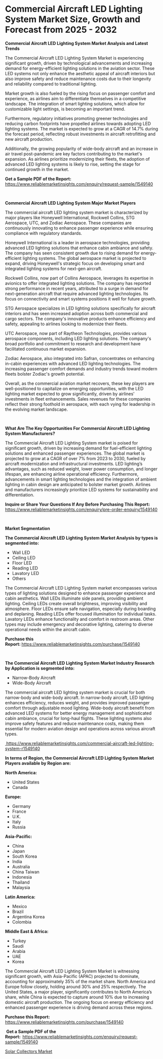 <p><h1>Commercial Aircraft LED Lighting System Market Size, Growth and Forecast from 2025 - 2032</h1></p><p><strong>Commercial Aircraft LED Lighting System Market Analysis and Latest Trends</strong></p>
<p><p>The Commercial Aircraft LED Lighting System Market is experiencing significant growth, driven by technological advancements and increasing demand for energy-efficient lighting solutions in the aviation sector. These LED systems not only enhance the aesthetic appeal of aircraft interiors but also improve safety and reduce maintenance costs due to their longevity and reliability compared to traditional lighting. </p><p>Market growth is also fueled by the rising focus on passenger comfort and experience, as airlines aim to differentiate themselves in a competitive landscape. The integration of smart lighting solutions, which allow for customizable light settings, is becoming an important trend. </p><p>Furthermore, regulatory initiatives promoting greener technologies and reducing carbon footprints have propelled airlines towards adopting LED lighting systems. The market is expected to grow at a CAGR of 14.7% during the forecast period, reflecting robust investments in aircraft retrofitting and new aircraft production. </p><p>Additionally, the growing popularity of wide-body aircraft and an increase in air travel post-pandemic are key factors contributing to the market's expansion. As airlines prioritize modernizing their fleets, the adoption of advanced LED lighting systems is likely to rise, setting the stage for continued growth in the market.</p></p>
<p><strong>Get a Sample PDF of the Report:&nbsp;</strong> <a href="https://www.reliablemarketinsights.com/enquiry/request-sample/1549140?utm_campaign=2606&utm_medium=2&utm_source=Github&utm_content=ia&utm_term=20022025&utm_id=commercial-aircraft-led-lighting-system">https://www.reliablemarketinsights.com/enquiry/request-sample/1549140</a></p>
<p>&nbsp;</p>
<p><strong>Commercial Aircraft LED Lighting System Major Market Players</strong></p>
<p><p>The commercial aircraft LED lighting system market is characterized by major players like Honeywell International, Rockwell Collins, STG Aerospace, UTC, and Zodiac Aerospace. These companies are continuously innovating to enhance passenger experience while ensuring compliance with regulatory standards.</p><p>Honeywell International is a leader in aerospace technologies, providing advanced LED lighting solutions that enhance cabin ambiance and safety. The company has seen consistent growth due to rising demand for energy-efficient lighting systems. The global aerospace market is projected to expand, driving Honeywell's strategic focus on developing smart and integrated lighting systems for next-gen aircraft.</p><p>Rockwell Collins, now part of Collins Aerospace, leverages its expertise in avionics to offer integrated lighting solutions. The company has reported strong performance in recent years, attributed to a surge in demand for next-generation aircraft that require advanced lighting technologies. Its focus on connectivity and smart systems positions it well for future growth.</p><p>STG Aerospace specializes in LED lighting solutions specifically for aircraft interiors and has seen increased adoption across both commercial and cargo sectors. The company's innovative products enhance efficiency and safety, appealing to airlines looking to modernize their fleets.</p><p>UTC Aerospace, now part of Raytheon Technologies, provides various aerospace components, including LED lighting solutions. The company's broad portfolio and commitment to research and development have facilitated continuous market expansion.</p><p>Zodiac Aerospace, also integrated into Safran, concentrates on enhancing in-cabin experiences with advanced LED lighting technologies. The increasing passenger comfort demands and industry trends toward modern fleets bolster Zodiac's growth potential.</p><p>Overall, as the commercial aviation market recovers, these key players are well-positioned to capitalize on emerging opportunities, with the LED lighting market expected to grow significantly, driven by airlines' investments in fleet enhancements. Sales revenues for these companies reflect their strong foothold in aerospace, with each vying for leadership in the evolving market landscape.</p></p>
<p>&nbsp;</p>
<p><strong>What Are The Key Opportunities For Commercial Aircraft LED Lighting System Manufacturers?</strong></p>
<p><p>The Commercial Aircraft LED Lighting System market is poised for significant growth, driven by increasing demand for fuel-efficient lighting solutions and enhanced passenger experiences. The global market is projected to grow at a CAGR of over 7% from 2023 to 2030, fueled by aircraft modernization and infrastructural investments. LED lighting’s advantages, such as reduced weight, lower power consumption, and longer lifespan, are enhancing airline operational efficiency. Furthermore, advancements in smart lighting technologies and the integration of ambient lighting in cabin design are anticipated to bolster market growth. Airlines and manufacturers increasingly prioritize LED systems for sustainability and differentiation.</p></p>
<p><strong>Inquire or Share Your Questions If Any Before Purchasing This Report:</strong> <a href="https://www.reliablemarketinsights.com/enquiry/pre-order-enquiry/1549140?utm_campaign=2606&utm_medium=2&utm_source=Github&utm_content=ia&utm_term=20022025&utm_id=commercial-aircraft-led-lighting-system">https://www.reliablemarketinsights.com/enquiry/pre-order-enquiry/1549140</a></p>
<p>&nbsp;</p>
<p><strong>Market Segmentation</strong></p>
<p><strong>The Commercial Aircraft LED Lighting System Market Analysis by types is segmented into:</strong></p>
<p><ul><li>Wall LED</li><li>Ceiling LED</li><li>Floor LED</li><li>Reading LED</li><li>Lavatory LED</li><li>Others</li></ul></p>
<p><p>The Commercial Aircraft LED Lighting System market encompasses various types of lighting solutions designed to enhance passenger experience and cabin aesthetics. Wall LEDs illuminate side panels, providing ambient lighting. Ceiling LEDs create overall brightness, improving visibility and atmosphere. Floor LEDs ensure safe navigation, especially during boarding and deplaning. Reading LEDs offer focused illumination for individual tasks. Lavatory LEDs enhance functionality and comfort in restroom areas. Other types may include emergency and decorative lighting, catering to diverse operational needs within the aircraft cabin.</p></p>
<p><strong>Purchase this Report:&nbsp;</strong><a href="https://www.reliablemarketinsights.com/purchase/1549140?utm_campaign=2606&utm_medium=2&utm_source=Github&utm_content=ia&utm_term=20022025&utm_id=commercial-aircraft-led-lighting-system">https://www.reliablemarketinsights.com/purchase/1549140</a></p>
<p>&nbsp;</p>
<p><strong>The Commercial Aircraft LED Lighting System Market Industry Research by Application is segmented into:</strong></p>
<p><ul><li>Narrow-Body Aircraft</li><li>Wide-Body Aircraft</li></ul></p>
<p><p>The commercial aircraft LED lighting system market is crucial for both narrow-body and wide-body aircraft. In narrow-body aircraft, LED lighting enhances efficiency, reduces weight, and provides improved passenger comfort through adjustable mood lighting. Wide-body aircraft benefit from advanced LED systems for better energy management and sophisticated cabin ambiance, crucial for long-haul flights. These lighting systems also improve safety features and reduce maintenance costs, making them essential for modern aviation design and operations across various aircraft types.</p></p>
<p><a href="https://www.reliablemarketinsights.com/commercial-aircraft-led-lighting-system-r1549140?utm_campaign=2606&utm_medium=2&utm_source=Github&utm_content=ia&utm_term=20022025&utm_id=commercial-aircraft-led-lighting-system">&nbsp;https://www.reliablemarketinsights.com/commercial-aircraft-led-lighting-system-r1549140</a></p>
<p><strong>In terms of Region, the Commercial Aircraft LED Lighting System Market Players available by Region are:</strong></p>
<p>
    <p> <strong> North America: </strong>
        <ul>
            <li>United States</li>
            <li>Canada</li>
        </ul>
        </p> 
    <p> <strong> Europe: </strong>
        <ul>
            <li>Germany</li>
            <li>France</li>
            <li>U.K.</li>
            <li>Italy</li>
            <li>Russia</li>
        </ul>
        </p> 
    <p> <strong> Asia-Pacific: </strong>
        <ul>
            <li>China</li>
            <li>Japan</li>
            <li>South Korea</li>
            <li>India</li>
            <li>Australia</li>
            <li>China Taiwan</li>
            <li>Indonesia</li>
            <li>Thailand</li>
            <li>Malaysia</li>
        </ul>
        </p> 
    <p> <strong> Latin America: </strong>
        <ul>
            <li>Mexico</li>
            <li>Brazil</li>
            <li>Argentina Korea</li>
            <li>Colombia</li>
        </ul>
        </p> 
    <p> <strong> Middle East & Africa: </strong>
        <ul>
            <li>Turkey</li>
            <li>Saudi</li>
            <li>Arabia</li>
            <li>UAE</li>
            <li>Korea</li>
        </ul>
    </p>
    </p>
<p><p>The Commercial Aircraft LED Lighting System Market is witnessing significant growth, with Asia-Pacific (APAC) projected to dominate, accounting for approximately 35% of the market share. North America and Europe follow closely, holding around 30% and 25% respectively. The United States, a major player, significantly contributes to North America’s share, while China is expected to capture around 10% due to increasing domestic aircraft production. The ongoing focus on energy efficiency and enhanced passenger experience is driving demand across these regions.</p></p>
<p><strong>Purchase this Report: </strong><a href="https://www.reliablemarketinsights.com/purchase/1549140?utm_campaign=2606&utm_medium=2&utm_source=Github&utm_content=ia&utm_term=20022025&utm_id=commercial-aircraft-led-lighting-system">https://www.reliablemarketinsights.com/purchase/1549140</a></p>
<p>&nbsp;<strong>Get a Sample PDF of the Report:&nbsp;&nbsp;</strong><a href="https://www.reliablemarketinsights.com/enquiry/request-sample/1549140?utm_campaign=2606&utm_medium=2&utm_source=Github&utm_content=ia&utm_term=20022025&utm_id=commercial-aircraft-led-lighting-system">https://www.reliablemarketinsights.com/enquiry/request-sample/1549140</a></p>
<p><strong></strong></p>
<p><p><a href="https://github.com/organophelia8282/Market-Research-Report-List-1/blob/main/solar-collectors-market.md?utm_campaign=2606&utm_medium=2&utm_source=Github&utm_content=ia&utm_term=20022025&utm_id=commercial-aircraft-led-lighting-system">Solar Collectors Market</a></p></p>